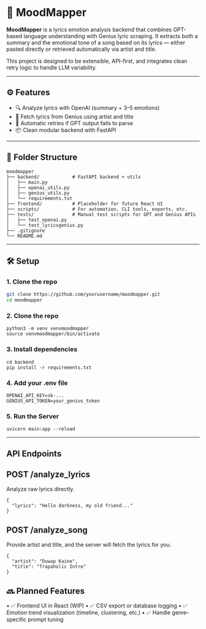 # 🎵 MoodMapper

**MoodMapper** is a lyrics emotion analysis backend that combines GPT-based language understanding with Genius lyric scraping. It extracts both a summary and the emotional tone of a song based on its lyrics — either pasted directly or retrieved automatically via artist and title.

This project is designed to be extensible, API-first, and integrates clean retry logic to handle LLM variability.

---

## ⚙️ Features

- 🔍 Analyze lyrics with OpenAI (summary + 3–5 emotions)
- 🎤 Fetch lyrics from Genius using artist and title
- 🔁 Automatic retries if GPT output fails to parse
- 📦 Clean modular backend with FastAPI

---

## 🧱 Folder Structure
```
moodmapper
├── backend/            # FastAPI backend + utils
│   ├── main.py
│   ├── openai_utils.py
│   ├── genius_utils.py
│   └── requirements.txt
├── frontend/           # Placeholder for future React UI
├── scripts/            # For automation, CLI tools, exports, etc.
├── tests/              # Manual test scripts for GPT and Genius APIs
│   ├── test_openai.py
│   └── test_lyricsgenius.py
├── .gitignore
└── README.md
```
---

## 🛠️ Setup

### 1. Clone the repo

```bash
git clone https://github.com/yourusername/moodmapper.git
cd moodmapper
```

### 2. Clone the repo

```
python3 -m venv venvmoodmapper
source venvmoodmapper/bin/activate
```

### 3. Install dependencies

```
cd backend
pip install -r requirements.txt
```

### 4. Add your .env file

```
OPENAI_API_KEY=sk-...
GENIUS_API_TOKEN=your_genius_token
```

### 5. Run the Server

```
uvicorn main:app --reload
```
---

## API Endpoints

## POST /analyze_lyrics

Analyze raw lyrics directly.

```
{
  "lyrics": "Hello darkness, my old friend..."
}
```

## POST /analyze_song

Provide artist and title, and the server will fetch the lyrics for you.

```
{
  "artist": "Duwap Kaine",
  "title": "Trapaholic Intro"
}
```
## 🔜 Planned Features

•	✅ Frontend UI in React (WIP)
•	✅ CSV export or database logging
•	✅ Emotion trend visualization (timeline, clustering, etc.)
•	✅ Handle genre-specific prompt tuning
